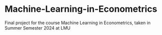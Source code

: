 # Machine-Learning-in-Econometrics
Final project for the course Machine Learning in Econometrics, taken in Summer Semester 2024 at LMU
